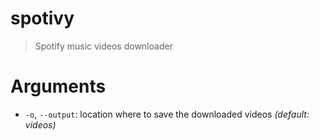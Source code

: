 # spotivy
> Spotify music videos downloader

# Arguments
- `-o`, `--output`: location where to save the downloaded videos *(default: videos)*